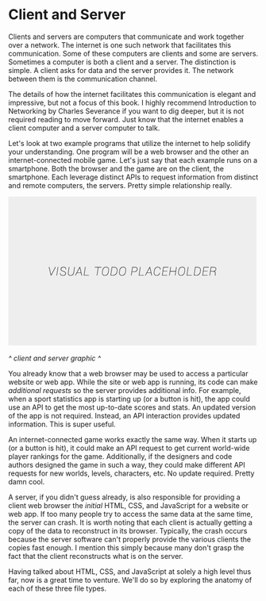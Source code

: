# Client and Server

Clients and servers are computers that communicate and work together over a network. The internet is one such network that facilitates this communication. Some of these computers are clients and some are servers. Sometimes a computer is both a client and a server. The distinction is simple. A client asks for data and the server provides it. The network between them is the communication channel.

The details of how the internet facilitates this communication is elegant and impressive, but not a focus of this book. I highly recommend Introduction to Networking by Charles Severance if you want to dig deeper, but it is not required reading to move forward. Just know that the internet enables a client computer and a server computer to talk.

Let's look at two example programs that utilize the internet to help solidify your understanding. One program will be a web browser and the other an internet-connected mobile game. Let's just say that each example runs on a smartphone. Both the browser and the game are on the client, the smartphone. Each leverage distinct APIs to request information from distinct and remote computers, the servers. Pretty simple relationship really.

![alt text](../assets/visual-todo-placeholder.jpg "Client and Server")

*^ client and server graphic ^*

You already know that a web browser may be used to access a particular website or web app. While the site or web app is running, its code can make *additional requests* so the server provides additional info. For example, when a sport statistics app is starting up (or a button is hit), the app could use an API to get the most up-to-date scores and stats. An updated version of the app is not required. Instead, an API interaction provides updated information. This is super useful.

An internet-connected game works exactly the same way. When it starts up (or a button is hit), it could make an API request to get current world-wide player rankings for the game. Additionally, if the designers and code authors designed the game in such a way, they could make different API requests for new worlds, levels, characters, etc. No update required. Pretty damn cool.

A server, if you didn't guess already, is also responsible for providing a client web browser the *initial* HTML, CSS, and JavaScript for a website or web app. If too many people try to access the same data at the same time, the server can crash. It is worth noting that each client is actually getting a copy of the data to reconstruct in its browser. Typically, the crash occurs because the server software can't properly provide the various clients the copies fast enough. I mention this simply because many don't grasp the fact that the client reconstructs what is on the server.

Having talked about HTML, CSS, and JavaScript at solely a high level thus far, now is a great time to venture. We'll do so by exploring the anatomy of each of these three file types.
